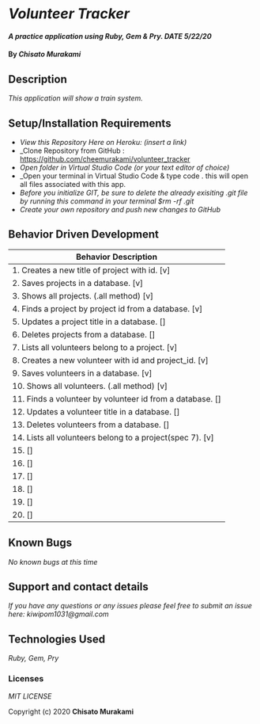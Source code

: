 # _Volunteer Tracker_

#### _A practice application using Ruby, Gem & Pry. DATE 5/22/20_

#### By _**Chisato Murakami**_

## Description

_This application will show a train system._ 

## Setup/Installation Requirements

* _View this Repository Here on Heroku: (insert a link)_
* _Clone Repository from GitHub : https://github.com/cheemurakami/volunteer_tracker
* _Open folder in Virtual Studio Code (or your text editor of choice)_
* _Open your terminal in Virtual Studio Code & type code . this will open all files associated with this app. 
* _Before you initialize GIT, be sure to delete the already exisiting .git file by running this command in your terminal $rm -rf .git_
* _Create your own repository and push new changes to GitHub_

## Behavior Driven Development 


|   Behavior Description        |
|-------------------------------|
| 1. Creates a new title of project with id. [v]|
| 2. Saves projects in a database. [v]|
| 3. Shows all projects. (.all method) [v]|
| 4. Finds a project by project id from a database. [v]|
| 5. Updates a project title in a database. []|
| 6. Deletes projects from a database. []|
| 7. Lists all volunteers belong to a project. [v]|
| 8. Creates a new volunteer with id and project_id. [v]|
| 9. Saves volunteers in a database. [v]|
| 10. Shows all volunteers. (.all method) [v]|
| 11. Finds a volunteer by volunteer id from a database. []|
| 12. Updates a volunteer title in a database. []|
| 13. Deletes volunteers from a database. []|
| 14. Lists all volunteers belong to a project(spec 7). [v]|
| 15. []|
| 16. []|
| 17. []|
| 18. []|
| 19. []|
| 20.  []|

## Known Bugs

_No known bugs at this time_

## Support and contact details

_If you have any questions or any issues please feel free to submit an issue here: kiwipom1031@gmail.com_

## Technologies Used

_Ruby, Gem, Pry_ 


### Licenses
*MIT LICENSE*

Copyright (c) 2020 **Chisato Murakami**